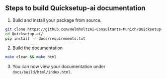 
## Steps to build Quicksetup-ai documentation

1. Build and install your package from source.
```bash
git clone https://github.com/HelmholtzAI-Consultants-Munich/Quicksetup-ai
cd Quicksetup-ai/
pip install -r docs/requirements.txt
```

2. Build the documentation
```bash
make clean && make html
```

3. You can now view your documentation under `docs/build/html/index.html`.
